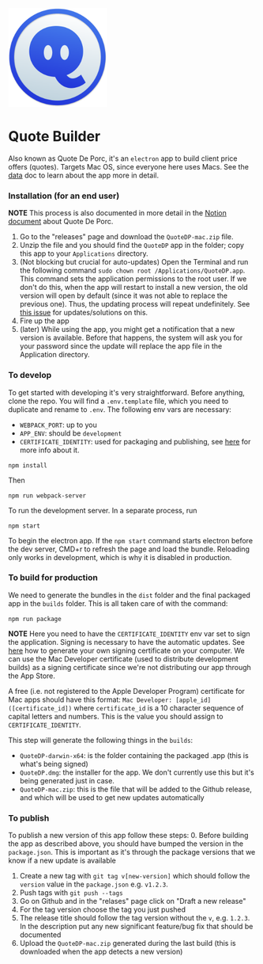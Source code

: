 <img src="assets/icons/icon.png" width=200 />

# Quote Builder
Also known as Quote De Porc, it's an `electron` app to build client price offers (quotes). Targets Mac OS, since everyone here uses Macs. See the [data](docs/data.md) doc to learn about the app more in detail.

### Installation (for an end user)
**NOTE** This process is also documented in more detail in the [Notion document](https://www.notion.so/drawbotics/Quote-de-Porc-de54dd0780f04f2db5c6762f3b8d787b) about Quote De Porc.
1. Go to the "releases" page and download the `QuoteDP-mac.zip` file.
2. Unzip the file and you should find the `QuoteDP` app in the folder; copy this app to your `Applications` directory.
3. (Not blocking but crucial for auto-updates) Open the Terminal and run the following command `sudo chown root /Applications/QuoteDP.app`. This command sets the application permissions to the root user. If we don't do this, when the app will restart to install a new version, the old version will open by default (since it was not able to replace the previous one). Thus, the updating process will repeat undefinitely. See [this issue](https://github.com/electron-userland/electron-builder/issues/2317) for updates/solutions on this.
4. Fire up the app
5. (later) While using the app, you might get a notification that a new version is available. Before that happens, the system will ask you for your password since the update will replace the app file in the Application directory.

### To develop
To get started with developing it's very straightforward. Before anything, clone the repo.
You will find a `.env.template` file, which you need to duplicate and rename to `.env`. The following env vars are necessary:
- `WEBPACK_PORT`: up to you
- `APP_ENV`: should be `development`
- `CERTIFICATE_IDENTITY`: used for packaging and publishing, see [here](#to-build-for-production) for more info about it.

```
npm install
```
Then
```
npm run webpack-server
```
To run the development server. In a separate process, run
```
npm start
```
To begin the electron app. If the `npm start` command starts electron before the dev server, CMD+r to refresh the page and load the bundle. Reloading only works in development, which is why it is disabled in production.

### To build for production
We need to generate the bundles in the `dist` folder and the final packaged app in the `builds` folder. This is all taken care of with the command:
```
npm run package
```
**NOTE** Here you need to have the `CERTIFICATE_IDENTITY` env var set to sign the application. Signing is necessary to have the automatic updates. See [here](docs/signing-certificates.md) how to generate your own signing certificate on your computer. We can use the Mac Developer certificate (used to distribute development builds) as a signing certificate since we're not distributing our app through the App Store.

A free (i.e. not registered to the Apple Developer Program) certificate for Mac apps should have this format: `Mac Developer: [apple_id] ([certificate_id])` where `certificate_id` is a 10 character sequence of capital letters and numbers. This is the value you should assign to `CERTIFICATE_IDENTITY`.

This step will generate the following things in the `builds`:
- `QuoteDP-darwin-x64`: is the folder containing the packaged .app (this is what's being signed)
- `QuoteDP.dmg`: the installer for the app. We don't currently use this but it's being generated just in case.
- `QuoteDP-mac.zip`: this is the file that will be added to the Github release, and which will be used to get new updates automatically


### To publish
To publish a new version of this app follow these steps:
0. Before building the app as described above, you should have bumped the version in the `package.json`. This is important as it's through the package versions that we know if a new update is available
1. Create a new tag with `git tag v[new-version]` which should follow the `version` value in the `package.json` e.g. `v1.2.3`.
2. Push tags with `git push --tags`
3. Go on Github and in the "relases" page click on "Draft a new release"
4. For the tag version choose the tag you just pushed
5. The release title should follow the tag version without the `v`, e.g. `1.2.3`. In the description put any new significant feature/bug fix that should be documented
6. Upload the `QuoteDP-mac.zip` generated during the last build (this is downloaded when the app detects a new version)
